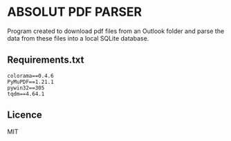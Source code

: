 # ABSOLUT PDF PARSER
Program created to download pdf files from an Outlook folder and parse the data from these files into a local SQLite database.

## Requirements.txt
    colorama==0.4.6
    PyMuPDF==1.21.1
    pywin32==305
    tqdm==4.64.1

## Licence
MIT